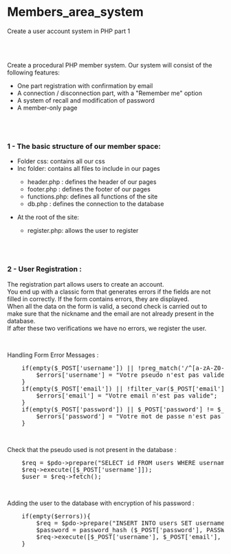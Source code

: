 # Members_area_system
Create a user account system in PHP part 1


<br><br>


<p>Create a procedural PHP member system. Our system will consist of the following features:</p>
<ul>
    <li>One part registration with confirmation by email</li>
    <li>A connection / disconnection part, with a "Remember me" option</li>
    <li>A system of recall and modification of password</li>
    <li>A member-only page</li>
</ul>




<br><br>




<h3>1 - The basic structure of our member space:</h3>

<ul>
    <li>Folder css: contains all our css</li>      
    <li>Inc folder: contains all files to include in our pages</li>       
    <ul>
        <li>header.php : defines the header of our pages</li>
        <li>footer.php : defines the footer of our pages</li>
        <li>functions.php: defines all functions of the site</li>
        <li>db.php : defines the connection to the database</li>
    </ul>
</ul>
<ul>
    <li>At the root of the site:</li>
    <ul>
        <li>register.php: allows the user to register</li>    
    </ul>
</ul>




<br><br>




<h3>2 - User Registration :</h3>

<p>
    The registration part allows users to create an account.<br>
    You end up with a classic form that generates errors if the fields are not filled in correctly. If the form contains errors, they are displayed.<br>
    When all the data on the form is valid, a second check is carried out to make sure that the nickname and the email are not already present in the database.<br>
    If after these two verifications we have no errors, we register the user.<br>
</p>


<br>


<p>Handling Form Error Messages :</p>
<pre>
    if(empty($_POST['username']) || !preg_match('/^[a-zA-Z0-9_]+$/', $_POST['username'])){
        $errors['username'] = "Votre pseudo n'est pas valide";
    }
    if(empty($_POST['email']) || !filter_var($_POST['email'], FILTER_VALIDATE_EMAIL)){
        $errors['email'] = "Votre email n'est pas valide";
    }
    if(empty($_POST['password']) || $_POST['password'] != $_POST['password_confirm']){
        $errors['password'] = "Votre mot de passe n'est pas valide";
    }
</pre>


<br>


<p>Check that the pseudo used is not present in the database :</p>
<pre>
    $req = $pdo->prepare("SELECT id FROM users WHERE username = ?");
    $req->execute([$_POST['username']]);
    $user = $req->fetch();
</pre>


<br>


<p>Adding the user to the database with encryption of his password :</p>
<pre>
    if(empty($errors)){
        $req = $pdo->prepare("INSERT INTO users SET username = ?, email = ?, password = ?");
        $password = password_hash ($_POST['password'], PASSWORD_BCRYPT);
        $req->execute([$_POST['username'], $_POST['email'], $password]);
    }
</pre>
